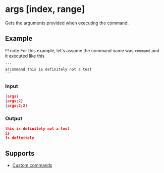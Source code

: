 # args [index, range]

Gets the arguments provided when executing the command.

## Example

!!! note
    For this example, let's assume the command name was `command` and it executed like this

    ```
    a!command this is definitely not a test
    ```

### Input

```json
{args}
{args;2}
{args;2;2}
```

### Output

```json
this is definitely not a test
is
is definitely
```

## Supports

* [Custom commands](/Modules/custom_commands/)

